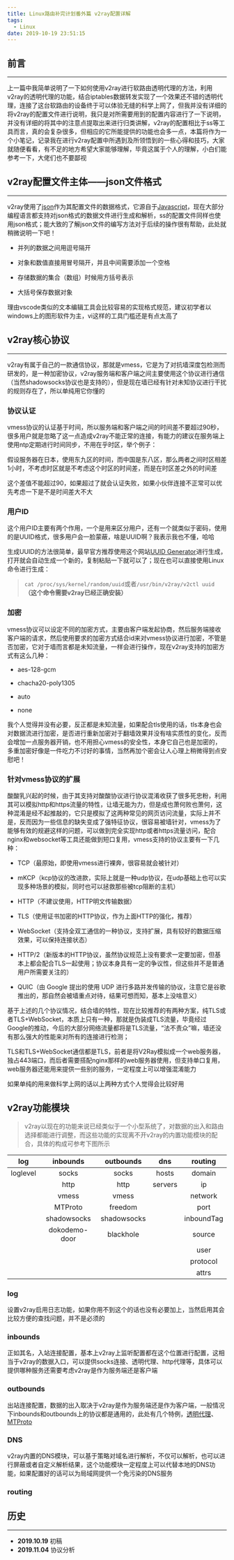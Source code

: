 ```yaml
---
title: Linux路由补完计划番外篇 v2ray配置详解
tags:
  - Linux
date: 2019-10-19 23:51:15
---
```


## 前言

---

上一篇中我简单说明了一下如何使用v2ray进行软路由透明代理的方法，利用v2ray的透明代理的功能，结合iptables数据转发实现了一个效果还不错的透明代理，连接了这台软路由的设备终于可以体验无缝的科学上网了，但我并没有详细的将v2ray的配置文件进行说明，我只是对所需要用到的配置内容进行了一下说明，并没有详细的将其中的注意点提取出来进行归类讲解，v2ray的配置相比于ss等工具而言，真的会复杂很多，但相应的它所能提供的功能也会多一点，本篇将作为一个小笔记，记录我在进行v2ray配置中所遇到及所领悟到的一些心得和技巧，大家就随便看看，有不足的地方希望大家能够理解，毕竟这属于个人的理解，小白们能参考一下，大佬们也不要鄙视

<!-- more -->

## v2ray配置文件主体——**json**文件格式

---

v2ray使用了[json](https://zh.wikipedia.org/wiki/JSON)作为其配置文件的数据格式，它源自于[Javascript](https://zh.wikipedia.org/wiki/JavaScript)，现在大部分编程语言都支持对json格式的数据文件进行生成和解析，ss的配置文件同样也使用json格式；能大致的了解json文件的编写方法对于后续的操作很有帮助，此处就稍微说明一下吧！

* 并列的数据之间用逗号隔开

* 对象和数值直接用冒号隔开，并且中间需要添加一个空格

* 存储数据的集合（数组）时候用方括号表示

* 大括号保存数据对象

理由vscode类似的文本编辑工具会比较容易的实现格式规范，建议初学者以windows上的图形软件为主，vi这样的工具门槛还是有点太高了

## v2ray核心协议

---

v2ray有属于自己的一款通信协议，那就是vmess，它是为了对抗墙深度包检测而研发的，是一种加密协议，v2ray服务端和客户端之间主要使用这个协议进行通信（当然shadowsocks协议也是支持的），但是现在墙已经有针对未知协议进行干扰的规则存在了，所以单纯用它你懂的

### 协议认证

vmess协议的认证基于时间，所以服务端和客户端之间的时间差不要超过90秒，很多用户就是忽略了这一点造成v2ray不能正常的连接，有能力的建议在服务端上使用ntp定期进行时间同步，不用在乎时区，举个例子：

假设服务器在日本，使用东九区的时间，而中国是东八区，那么两者之间时区相差1小时，不考虑时区就是不考虑这个时区的时间差，而是在时区差之外的时间差

这个差值不能超过90，如果超过了就会认证失败，如果小伙伴连接不正常可以优先考虑一下是不是时间差大不大

### 用户ID

这个用户ID主要有两个作用，一个是用来区分用户，还有一个就类似于密码，使用的是UUID格式，很多用户会一脸蒙蔽，啥是UUID啊？我表示我也不懂，哈哈

生成UUID的方法很简单，最早官方推荐使用这个网站[UUID Generator](https://www.uuidgenerator.net/)进行生成，打开就会自动生成一个新的，复制粘贴一下就可以了；现在也可以直接使用Linux命令进行生成：

> `cat /proc/sys/kernel/random/uuid`或者`/usr/bin/v2ray/v2ctl uuid` **（这个命令需要v2ray已经正确安装）**

### 加密

vmess协议可以设定不同的加密方式，主要由客户端发起协商，然后服务端接收客户端的请求，然后使用要求的加密方式结合id来对vmess协议进行加密，不管是否加密，它对于墙而言都是未知流量，一样会进行操作，现在v2ray支持的加密方式有这么几种：

* aes-128-gcm

* chacha20-poly1305

* auto

* none

我个人觉得并没有必要，反正都是未知流量，如果配合tls使用的话，tls本身也会对数据流进行加密，是否进行重新加密对于翻墙效果并没有啥实质性的变化，反而会增加一点服务器开销，也不用担心vmess的安全性，本身它自己也是加密的，多重加密好像是一件吃力不讨好的事情，当然再加个密会让人心理上稍微得到点安慰吧！

### 针对vmess协议的扩展

酸酸乳兴起的时候，由于其支持对酸酸协议进行协议混淆收获了很多死忠粉，利用其可以模拟http和https流量的特性，让墙无能为力，但是成也萧何败也萧何，这种混淆是经不起推敲的，它只是模拟了这两种常见的网页访问流量，实际上并不是，反而因为一些信息的缺失变成了强特征协议，很容易被墙针对，vmess为了能够有效的规避这样的问题，可以做到完全实现http或者https流量访问，配合nginx和websocket等工具还能做到短口复用，vmess支持的协议主要有一下几种：

* TCP（最原始，即使用vmess进行裸奔，很容易就会被针对）

* mKCP（kcp协议的改进款，实际上就是一种udp协议，在udp基础上也可以实现多种场景的模拟，同时也可以拯救那些被tcp阻断的主机）

* HTTP（不建议使用，HTTP明文传输数据）

* TLS（使用证书加密的HTTP协议，作为上面HTTP的强化，推荐）

* WebSocket（支持全双工通信的一种协议，支持扩展，具有较好的数据压缩效果，可以保持连接状态）

* HTTP/2（新版本的HTTP协议，虽然协议规范上没有要求一定要加密，但基本上都会配合TLS一起使用；协议本身具有一定的争议性，但这些并不是普通用户所需要关注的）

* QUIC（由 Google 提出的使用 UDP 进行多路并发传输的协议，注意它是谷歌推出的，那自然会被墙重点对待，结果可想而知，基本上没啥意义）

基于上述的几个协议情况，结合墙的特性，现在比较推荐的有两种方案，纯TLS或者TLS+WebSocket，本质上只有一种，那就是伪装成TLS流量，毕竟经过Google的推动，今后的大部分网络流量都将是TLS流量，“法不责众”嘛，墙还没有那么强大的性能来对所有的连接进行检测；

TLS和TLS+WebSocket通信都是TLS，前者是将V2Ray模拟成一个web服务器，独占443端口，而后者需要搭配nginx那样的web服务器使用，但支持单口复用，web服务器还能用来提供一些别的服务，一定程度上可以增强混淆能力

如果单纯的用来做科学上网的话以上两种方式个人觉得会比较好用

## v2ray功能模块

> v2ray以现在的功能来说已经类似于一个小型系统了，对数据的出入和路由选择都能进行调整，而这些功能的实现离不开v2ray的内置功能模块的配合，具体的构成可参考下图所示

|log|inbounds|outbounds|dns|routing|
|:------:|:------:|:------:|:------:|:------:|
|loglevel|socks|socks|hosts|domain|
||http|http|servers|ip|
||vmess|vmess||network|
||MTProto|freedom||port|
||shadowsocks|shadowsocks||inboundTag|
||dokodemo-door|blackhole||source|
|||||user|
|||||protocol|
|||||attrs|

### log

设置v2ray启用日志功能，如果你用不到这个的话也没有必要加上，当然启用其会比较方便的查找问题，并不是必须的

### inbounds

正如其名，入站连接配置，基本上v2ray上监听配置都在这个位置进行配置，这相当于v2ray的数据入口，可以提供socks连接、透明代理、http代理等，具体可以提供哪种服务还需要考虑v2ray是作为服务端还是客户端

### outbounds

出站连接配置，数据的出入取决于v2ray是作为服务端还是作为客户端，一般情况下inbounds和outbounds上的协议都是通用的，此处有几个特例，[透明代理](https://www.v2ray.com/chapter_02/protocols/dokodemo.html)、[MTProto](https://www.v2ray.com/chapter_02/protocols/mtproto.html)

### DNS

v2ray内置的DNS模块，可以基于策略对域名进行解析，不仅可以解析，也可以进行屏蔽或者自定义解析结果，这个功能模块一定程度上可以代替本地的DNS功能，如果配置好的话可以为局域网提供一个免污染的DNS服务

### routing

## 历史

---

* **2019.10.19** 初稿
* **2019.11.04** 协议分析
